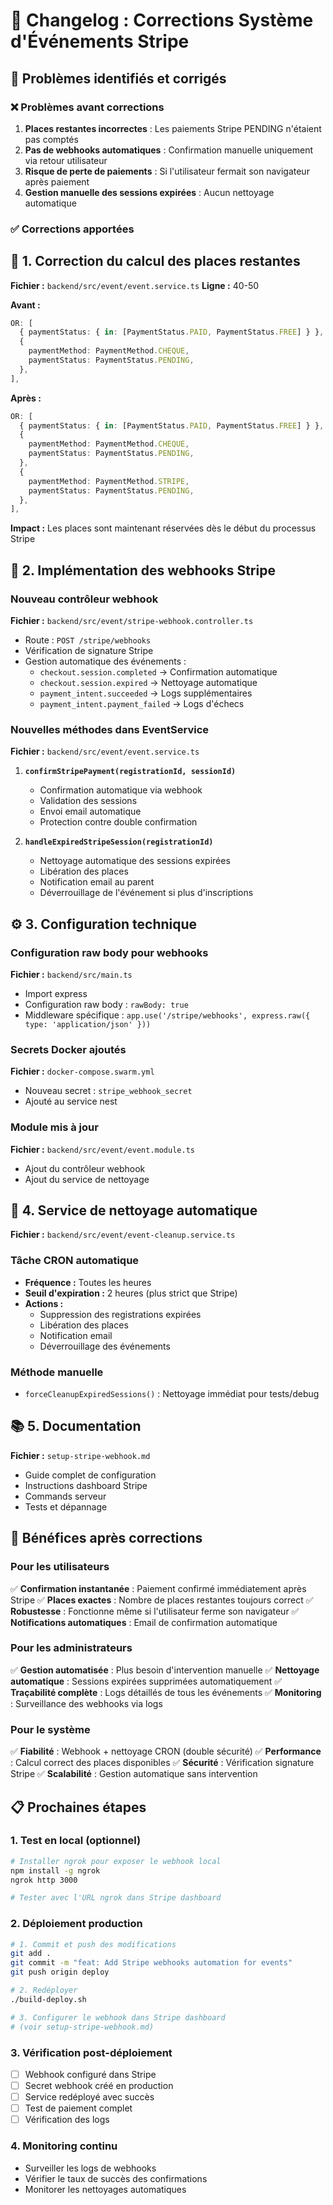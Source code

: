 # 🔄 Changelog : Corrections Système d'Événements Stripe

## 🎯 **Problèmes identifiés et corrigés**

### ❌ **Problèmes avant corrections**
1. **Places restantes incorrectes** : Les paiements Stripe PENDING n'étaient pas comptés
2. **Pas de webhooks automatiques** : Confirmation manuelle uniquement via retour utilisateur
3. **Risque de perte de paiements** : Si l'utilisateur fermait son navigateur après paiement
4. **Gestion manuelle des sessions expirées** : Aucun nettoyage automatique

### ✅ **Corrections apportées**

## 📝 **1. Correction du calcul des places restantes**
**Fichier :** `backend/src/event/event.service.ts`
**Ligne :** 40-50

**Avant :**
```typescript
OR: [
  { paymentStatus: { in: [PaymentStatus.PAID, PaymentStatus.FREE] } },
  {
    paymentMethod: PaymentMethod.CHEQUE,
    paymentStatus: PaymentStatus.PENDING,
  },
],
```

**Après :**
```typescript
OR: [
  { paymentStatus: { in: [PaymentStatus.PAID, PaymentStatus.FREE] } },
  {
    paymentMethod: PaymentMethod.CHEQUE,
    paymentStatus: PaymentStatus.PENDING,
  },
  {
    paymentMethod: PaymentMethod.STRIPE,
    paymentStatus: PaymentStatus.PENDING,
  },
],
```

**Impact :** Les places sont maintenant réservées dès le début du processus Stripe

## 🔗 **2. Implémentation des webhooks Stripe**

### **Nouveau contrôleur webhook**
**Fichier :** `backend/src/event/stripe-webhook.controller.ts`
- Route : `POST /stripe/webhooks`
- Vérification de signature Stripe
- Gestion automatique des événements :
  - `checkout.session.completed` → Confirmation automatique
  - `checkout.session.expired` → Nettoyage automatique
  - `payment_intent.succeeded` → Logs supplémentaires
  - `payment_intent.payment_failed` → Logs d'échecs

### **Nouvelles méthodes dans EventService**
**Fichier :** `backend/src/event/event.service.ts`

1. **`confirmStripePayment(registrationId, sessionId)`**
   - Confirmation automatique via webhook
   - Validation des sessions
   - Envoi email automatique
   - Protection contre double confirmation

2. **`handleExpiredStripeSession(registrationId)`**
   - Nettoyage automatique des sessions expirées
   - Libération des places
   - Notification email au parent
   - Déverrouillage de l'événement si plus d'inscriptions

## ⚙️ **3. Configuration technique**

### **Configuration raw body pour webhooks**
**Fichier :** `backend/src/main.ts`
- Import express
- Configuration raw body : `rawBody: true`
- Middleware spécifique : `app.use('/stripe/webhooks', express.raw({ type: 'application/json' }))`

### **Secrets Docker ajoutés**
**Fichier :** `docker-compose.swarm.yml`
- Nouveau secret : `stripe_webhook_secret`
- Ajouté au service nest

### **Module mis à jour**
**Fichier :** `backend/src/event/event.module.ts`
- Ajout du contrôleur webhook
- Ajout du service de nettoyage

## 🧹 **4. Service de nettoyage automatique**
**Fichier :** `backend/src/event/event-cleanup.service.ts`

### **Tâche CRON automatique**
- **Fréquence :** Toutes les heures
- **Seuil d'expiration :** 2 heures (plus strict que Stripe)
- **Actions :**
  - Suppression des registrations expirées
  - Libération des places
  - Notification email
  - Déverrouillage des événements

### **Méthode manuelle**
- `forceCleanupExpiredSessions()` : Nettoyage immédiat pour tests/debug

## 📚 **5. Documentation**
**Fichier :** `setup-stripe-webhook.md`
- Guide complet de configuration
- Instructions dashboard Stripe
- Commands serveur
- Tests et dépannage

## 🚀 **Bénéfices après corrections**

### **Pour les utilisateurs**
✅ **Confirmation instantanée** : Paiement confirmé immédiatement après Stripe
✅ **Places exactes** : Nombre de places restantes toujours correct
✅ **Robustesse** : Fonctionne même si l'utilisateur ferme son navigateur
✅ **Notifications automatiques** : Email de confirmation automatique

### **Pour les administrateurs**
✅ **Gestion automatisée** : Plus besoin d'intervention manuelle
✅ **Nettoyage automatique** : Sessions expirées supprimées automatiquement
✅ **Traçabilité complète** : Logs détaillés de tous les événements
✅ **Monitoring** : Surveillance des webhooks via logs

### **Pour le système**
✅ **Fiabilité** : Webhook + nettoyage CRON (double sécurité)
✅ **Performance** : Calcul correct des places disponibles
✅ **Sécurité** : Vérification signature Stripe
✅ **Scalabilité** : Gestion automatique sans intervention

## 📋 **Prochaines étapes**

### **1. Test en local (optionnel)**
```bash
# Installer ngrok pour exposer le webhook local
npm install -g ngrok
ngrok http 3000

# Tester avec l'URL ngrok dans Stripe dashboard
```

### **2. Déploiement production**
```bash
# 1. Commit et push des modifications
git add .
git commit -m "feat: Add Stripe webhooks automation for events"
git push origin deploy

# 2. Redéployer
./build-deploy.sh

# 3. Configurer le webhook dans Stripe dashboard
# (voir setup-stripe-webhook.md)
```

### **3. Vérification post-déploiement**
- [ ] Webhook configuré dans Stripe
- [ ] Secret webhook créé en production
- [ ] Service redéployé avec succès
- [ ] Test de paiement complet
- [ ] Vérification des logs

### **4. Monitoring continu**
- Surveiller les logs de webhooks
- Vérifier le taux de succès des confirmations
- Monitorer les nettoyages automatiques 